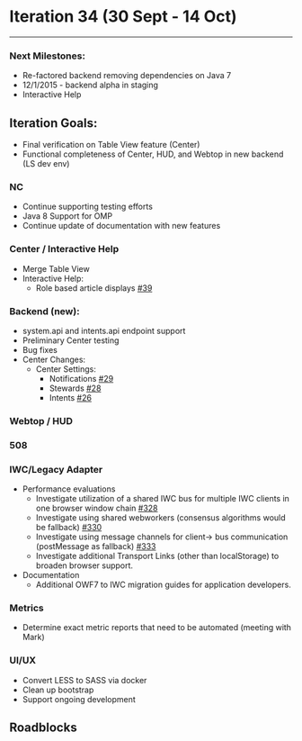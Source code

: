 # Iteration 34 (30 Sept - 14 Oct)

*** 
### Next Milestones:
* Re-factored backend removing dependencies on Java 7
* 12/1/2015 - backend alpha in staging  
* Interactive Help

## Iteration Goals:
* Final verification on Table View feature (Center)
* Functional completeness of Center, HUD, and Webtop in new backend (LS dev env)

### NC
* Continue supporting testing efforts
* Java 8 Support for OMP
* Continue update of documentation with new features

### Center / Interactive Help
* Merge Table View 
* Interactive Help:
  * Role based article displays [#39](https://github.com/ozone-development/ozp-help/issues/39)

### Backend (new):
* system.api and intents.api endpoint support
* Preliminary Center testing
* Bug fixes
* Center Changes:
  * Center Settings:
    * Notifications [#29](https://github.com/ozone-development/ozp-backend/issues/29)
    * Stewards [#28](https://github.com/ozone-development/ozp-backend/issues/28)
    * Intents [#26](https://github.com/ozone-development/ozp-backend/issues/26)

### Webtop / HUD

### 508

### IWC/Legacy Adapter
* Performance evaluations
    * Investigate utilization of a shared IWC bus for multiple IWC clients in one browser window chain [#328](https://github.com/ozone-development/ozp-iwc/issues/328)
    * Investigate using shared webworkers (consensus algorithms would be fallback) [#330](https://github.com/ozone-development/ozp-iwc/issues/330)
    * Investigate using message channels for client-> bus communication (postMessage as fallback) [#333](https://github.com/ozone-development/ozp-iwc/issues/330)
    * Investigate additional Transport Links (other than localStorage) to broaden browser support.
* Documentation
    * Additional OWF7 to IWC migration guides for application developers.

### Metrics
* Determine exact metric reports that need to be automated (meeting with Mark)

### UI/UX
* Convert LESS to SASS via docker
* Clean up bootstrap
* Support ongoing development
  
## Roadblocks